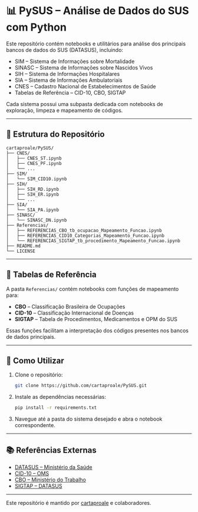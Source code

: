 # 📊 PySUS – Análise de Dados do SUS com Python

Este repositório contém notebooks e utilitários para análise dos principais bancos de dados do SUS (DATASUS), incluindo:

- SIM – Sistema de Informações sobre Mortalidade
- SINASC – Sistema de Informações sobre Nascidos Vivos
- SIH – Sistema de Informações Hospitalares
- SIA – Sistema de Informações Ambulatoriais
- CNES – Cadastro Nacional de Estabelecimentos de Saúde
- Tabelas de Referência – CID-10, CBO, SIGTAP

Cada sistema possui uma subpasta dedicada com notebooks de exploração, limpeza e mapeamento de códigos.

---

## 📁 Estrutura do Repositório

```
cartaproale/PySUS/
├── CNES/
│   ├── CNES_ST.ipynb
│   ├── CNES_PF.ipynb
│   └── ...
├── SIM/
│   └── SIM_CID10.ipynb
├── SIH/
│   ├── SIH_RD.ipynb
│   ├── SIH_ER.ipynb
│   └── ...
├── SIA/
│   └── SIA_PA.ipynb
├── SINASC/
│   └── SINASC_DN.ipynb
├── Referencias/
│   ├── REFERENCIAS_CBO_tb_ocupacao_Mapeamento_Funcao.ipynb
│   ├── REFERENCIAS_CID10_Categorias_Mapeamento_Funcao.ipynb
│   └── REFERENCIAS_SIGTAP_tb_procedimento_Mapeamento_Funcao.ipynb
├── README.md
└── LICENSE
```

---

## 🧩 Tabelas de Referência

A pasta `Referencias/` contém notebooks com funções de mapeamento para:

- **CBO** – Classificação Brasileira de Ocupações
- **CID-10** – Classificação Internacional de Doenças
- **SIGTAP** – Tabela de Procedimentos, Medicamentos e OPM do SUS

Essas funções facilitam a interpretação dos códigos presentes nos bancos de dados principais.

---

## 🚀 Como Utilizar

1. Clone o repositório:

   ```bash
   git clone https://github.com/cartaproale/PySUS.git
   ```

2. Instale as dependências necessárias:

   ```bash
   pip install -r requirements.txt
   ```

3. Navegue até a pasta do sistema desejado e abra o notebook correspondente.

---

## 📚 Referências Externas

- [DATASUS – Ministério da Saúde](http://datasus.saude.gov.br/)
- [CID-10 – OMS](https://www.who.int/classifications/classification-of-diseases)
- [CBO – Ministério do Trabalho](https://www.gov.br/trabalho-e-emprego/pt-br/assuntos/emprego/cbo)
- [SIGTAP – DATASUS](http://sigtap.datasus.gov.br/)

---

Este repositório é mantido por [cartaproale](https://github.com/cartaproale) e colaboradores.

